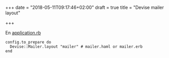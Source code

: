 +++
date = "2018-05-11T09:17:46+02:00"
draft = true
title = "Devise mailer layout"

+++
<!--more-->

En [application.rb](http://application.rb/)  
  
    config.to_prepare do  
      Devise::Mailer.layout "mailer" # mailer.haml or mailer.erb  
    end